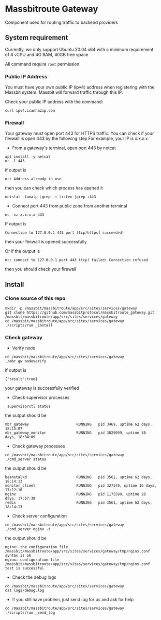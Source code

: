 # Massbitroute Gateway

Component used for routing traffic to backend providers


## System requirement

Currently, we only support Ubuntu 20.04 x64 with a minimum requirement of 4 vCPU and 4G RAM, 40GB free space

All command require `root` permission. 

### Public IP Address

You must have your own public IP (ipv4) address when registering with the Massbit system. Massbit will forward traffic through this IP.

Check your public IP address with the command:
```
curl ipv4.icanhazip.com
```
### Firewall
Your gateway must open port 443 for HTTPS traffic.
You can check if your firewall is open 443 by the following step
For example, your IP is x.x.x.x
* From a gateway's terminal, open port 443 by netcat
```
apt install -y netcat
nc -l 443
```
if output is
```
nc: Address already in use
```
then you can check which process has opened it
```
netstat -tunalp |grep -i listen |grep :443
```

* Connect port 443 from public zone from another terminal
```
nc -vz x.x.x.x 443
```
If output is
```
Connection to 127.0.0.1 443 port [tcp/https] succeeded!
```
then your firewall is opened successfully

Or if the output is
```
nc: connect to 127.0.0.1 port 443 (tcp) failed: Connection refused
```
then you should check your firewall

## Install

### Clone source of this repo

```
mkdir -p /massbit/massbitroute/app/src/sites/services/gateway
git clone https://github.com/massbitprotocol/massbitroute_gateway.git /massbit/massbitroute/app/src/sites/services/gateway
cd /massbit/massbitroute/app/src/sites/services/gateway
./scripts/run _install
```

### Check gateway

* Verify node
```
cd /massbit/massbitroute/app/src/sites/services/gateway
./mbr gw nodeverify
```

if output is
```
{"result":true}
```
your gateway is successfully verified

* Check supervisor processes
```
 supervisorctl status
 ```
 the output should be
 ```
mbr_gateway                      RUNNING   pid 3469, uptime 62 days, 18:15:07
mbr_gateway_monitor              RUNNING   pid 3029099, uptime 30 days, 18:34:09
```
* Check gateway processes
```
cd /massbit/massbitroute/app/src/sites/services/gateway
./cmd_server status
```
the output should be
```
beanstalkd                       RUNNING   pid 3562, uptime 62 days, 18:14:13
monitor_client                   RUNNING   pid 327249, uptime 16 days, 17:12:10
nginx                            RUNNING   pid 1175590, uptime 28 days, 17:57:38
redis                            RUNNING   pid 3561, uptime 62 days, 18:14:13
```
* Check server configuration
```
cd /massbit/massbitroute/app/src/sites/services/gateway
./cmd_server nginx -t
```
the output should be
```
nginx: the configuration file /massbit/massbitroute/app/src/sites/services/gateway/tmp/nginx.conf syntax is ok
nginx: configuration file /massbit/massbitroute/app/src/sites/services/gateway/tmp/nginx.conf test is successful
```
* Check the debug logs
```
cd /massbit/massbitroute/app/src/sites/services/gateway
cat logs/debug.log
```

* If you still have problem, just send log for us and ask for help
```
cd /massbit/massbitroute/app/src/sites/services/gateway
./scripts/run _send_log
```
